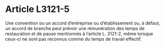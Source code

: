 # Article L3121-5

Une convention ou un accord d’entreprise ou d’établissement ou, à défaut, un accord de branche peut prévoir une rémunération des temps de restauration et de pause mentionnés à l’article L. 3121-2, même lorsque ceux-ci ne sont pas reconnus comme du temps de travail effectif.
